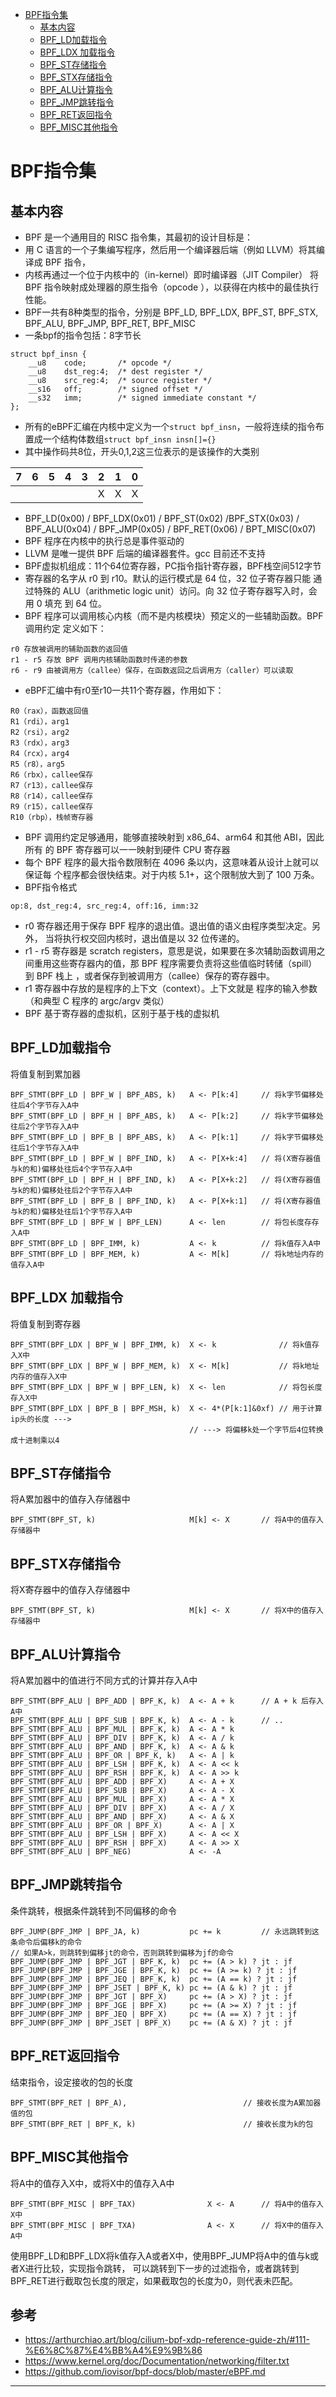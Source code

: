 <!-- TOC -->

- [BPF指令集](#bpf指令集)
  - [基本内容](#基本内容)
  - [BPF_LD加载指令](#bpf_ld加载指令)
  - [BPF_LDX 加载指令](#bpf_ldx-加载指令)
  - [BPF_ST存储指令](#bpf_st存储指令)
  - [BPF_STX存储指令](#bpf_stx存储指令)
  - [BPF_ALU计算指令](#bpf_alu计算指令)
  - [BPF_JMP跳转指令](#bpf_jmp跳转指令)
  - [BPF_RET返回指令](#bpf_ret返回指令)
  - [BPF_MISC其他指令](#bpf_misc其他指令)

<!-- /TOC -->
# BPF指令集

## 基本内容

* BPF 是一个通用目的 RISC 指令集，其最初的设计目标是：
* 用 C 语言的一个子集编写程序，然后用一个编译器后端（例如 LLVM）将其编译成 BPF 指令，
* 内核再通过一个位于内核中的（in-kernel）即时编译器（JIT Compiler） 将 BPF 指令映射成处理器的原生指令（opcode ），以获得在内核中的最佳执行性能。
* BPF一共有8种类型的指令，分别是 BPF_LD, BPF_LDX, BPF_ST, BPF_STX, BPF_ALU, BPF_JMP, BPF_RET, BPF_MISC
* 一条bpf的指令包括：8字节长

```
struct bpf_insn {
    __u8    code;       /* opcode */
    __u8    dst_reg:4;  /* dest register */
    __u8    src_reg:4;  /* source register */
    __s16   off;        /* signed offset */
    __s32   imm;        /* signed immediate constant */
};
```
* 所有的eBPF汇编在内核中定义为一个```struct bpf_insn```，一般将连续的指令布置成一个结构体数组```struct bpf_insn insn[]={}```
* 其中操作码共8位，开头0,1,2这三位表示的是该操作的大类别

| 7   | 6   | 5   | 4   | 3   | 2   | 1   | 0   |
| --- | --- | --- | --- | --- | --- | --- | --- |
|     |     |     |     |     | X   | X   | X   |

* BPF_LD(0x00) / BPF_LDX(0x01) / BPF_ST(0x02) /BPF_STX(0x03) / BPF_ALU(0x04) / BPF_JMP(0x05) / BPF_RET(0x06) / BPT_MISC(0x07)
* BPF 程序在内核中的执行总是事件驱动的
* LLVM 是唯一提供 BPF 后端的编译器套件。gcc 目前还不支持
* BPF虚拟机组成：11个64位寄存器，PC指令指针寄存器，BPF栈空间512字节
* 寄存器的名字从 r0 到 r10。默认的运行模式是 64 位，32 位子寄存器只能 通过特殊的 ALU（arithmetic logic unit）访问。向 32 位子寄存器写入时，会用 0 填充 到 64 位。
* BPF 程序可以调用核心内核（而不是内核模块）预定义的一些辅助函数。BPF 调用约定 定义如下：

```
r0 存放被调用的辅助函数的返回值
r1 - r5 存放 BPF 调用内核辅助函数时传递的参数
r6 - r9 由被调用方（callee）保存，在函数返回之后调用方（caller）可以读取
```

* eBPF汇编中有r0至r10一共11个寄存器，作用如下：

```
R0（rax），函数返回值
R1（rdi），arg1
R2（rsi），arg2
R3（rdx），arg3
R4（rcx），arg4
R5（r8），arg5
R6（rbx），callee保存
R7（r13），callee保存
R8（r14），callee保存
R9（r15），callee保存
R10（rbp），栈帧寄存器
```

* BPF 调用约定足够通用，能够直接映射到 x86_64、arm64 和其他 ABI，因此所有 的 BPF 寄存器可以一一映射到硬件 CPU 寄存器
* 每个 BPF 程序的最大指令数限制在 4096 条以内，这意味着从设计上就可以保证每 个程序都会很快结束。对于内核 5.1+，这个限制放大到了 100 万条。
* BPF指令格式

```
op:8, dst_reg:4, src_reg:4, off:16, imm:32
```

* r0 寄存器还用于保存 BPF 程序的退出值。退出值的语义由程序类型决定。另外， 当将执行权交回内核时，退出值是以 32 位传递的。
* r1 - r5 寄存器是 scratch registers，意思是说，如果要在多次辅助函数调用之 间重用这些寄存器内的值，那 BPF 程序需要负责将这些值临时转储（spill）到 BPF 栈上 ，或者保存到被调用方（callee）保存的寄存器中。
* r1 寄存器中存放的是程序的上下文（context）。上下文就是 程序的输入参数（和典型 C 程序的 argc/argv 类似）
* BPF 基于寄存器的虚拟机，区别于基于栈的虚拟机




## BPF_LD加载指令

将值复制到累加器

```
BPF_STMT(BPF_LD | BPF_W | BPF_ABS, k)   A <- P[k:4]     // 将k字节偏移处往后4个字节存入A中
BPF_STMT(BPF_LD | BPF_H | BPF_ABS, k)   A <- P[k:2]     // 将k字节偏移处往后2个字节存入A中
BPF_STMT(BPF_LD | BPF_B | BPF_ABS, k)   A <- P[k:1]     // 将k字节偏移处往后1个字节存入A中
BPF_STMT(BPF_LD | BPF_W | BPF_IND, k)   A <- P[X+k:4]   // 将(X寄存器值与k的和)偏移处往后4个字节存入A中
BPF_STMT(BPF_LD | BPF_H | BPF_IND, k)   A <- P[X+k:2]   // 将(X寄存器值与k的和)偏移处往后2个字节存入A中
BPF_STMT(BPF_LD | BPF_B | BPF_IND, k)   A <- P[X+k:1]   // 将(X寄存器值与k的和)偏移处往后1个字节存入A中
BPF_STMT(BPF_LD | BPF_W | BPF_LEN)      A <- len        // 将包长度存存入A中
BPF_STMT(BPF_LD | BPF_IMM, k)           A <- k          // 将k值存入A中
BPF_STMT(BPF_LD | BPF_MEM, k)           A <- M[k]       // 将k地址内存的值存入A中
```

## BPF_LDX 加载指令

将值复制到寄存器

```
BPF_STMT(BPF_LDX | BPF_W | BPF_IMM, k)  X <- k              // 将k值存入X中
BPF_STMT(BPF_LDX | BPF_W | BPF_MEM, k)  X <- M[k]           // 将k地址内存的值存入X中
BPF_STMT(BPF_LDX | BPF_W | BPF_LEN, k)  X <- len            // 将包长度存入X中
BPF_STMT(BPF_LDX | BPF_B | BPF_MSH, k)  X <- 4*(P[k:1]&0xf) // 用于计算ip头的长度 --->
                                        // ---> 将偏移k处一个字节后4位转换成十进制乘以4
```

## BPF_ST存储指令

将A累加器中的值存入存储器中

```
BPF_STMT(BPF_ST, k)                     M[k] <- X       // 将A中的值存入存储器中
```


## BPF_STX存储指令

将X寄存器中的值存入存储器中

```
BPF_STMT(BPF_ST, k)                     M[k] <- X       // 将X中的值存入存储器中
```


## BPF_ALU计算指令

将A累加器中的值进行不同方式的计算并存入A中

```
BPF_STMT(BPF_ALU | BPF_ADD | BPF_K, k)  A <- A + k      // A + k 后存入A中
BPF_STMT(BPF_ALU | BPF_SUB | BPF_K, k)  A <- A - k      // ..
BPF_STMT(BPF_ALU | BPF_MUL | BPF_K, k)  A <- A * k      
BPF_STMT(BPF_ALU | BPF_DIV | BPF_K, k)  A <- A / k
BPF_STMT(BPF_ALU | BPF_AND | BPF_K, k)  A <- A & k
BPF_STMT(BPF_ALU | BPF_OR | BPF_K, k)   A <- A | k
BPF_STMT(BPF_ALU | BPF_LSH | BPF_K, k)  A <- A << k
BPF_STMT(BPF_ALU | BPF_RSH | BPF_K, k)  A <- A >> k
BPF_STMT(BPF_ALU | BPF_ADD | BPF_X)     A <- A + X
BPF_STMT(BPF_ALU | BPF_SUB | BPF_X)     A <- A - X
BPF_STMT(BPF_ALU | BPF_MUL | BPF_X)     A <- A * X
BPF_STMT(BPF_ALU | BPF_DIV | BPF_X)     A <- A / X
BPF_STMT(BPF_ALU | BPF_AND | BPF_X)     A <- A & X
BPF_STMT(BPF_ALU | BPF_OR | BPF_X)      A <- A | X
BPF_STMT(BPF_ALU | BPF_LSH | BPF_X)     A <- A << X
BPF_STMT(BPF_ALU | BPF_RSH | BPF_X)     A <- A >> X
BPF_STMT(BPF_ALU | BPF_NEG)             A <- -A
```

## BPF_JMP跳转指令

条件跳转，根据条件跳转到不同偏移的命令

```
BPF_JUMP(BPF_JMP | BPF_JA, k)           pc += k         // 永远跳转到这条命令后偏移k的命令
// 如果A>k，则跳转到偏移jt的命令，否则跳转到偏移为jf的命令  
BPF_JUMP(BPF_JMP | BPF_JGT | BPF_K, k)  pc += (A > k) ? jt : jf
BPF_JUMP(BPF_JMP | BPF_JGE | BPF_K, k)  pc += (A >= k) ? jt : jf
BPF_JUMP(BPF_JMP | BPF_JEQ | BPF_K, k)  pc += (A == k) ? jt : jf
BPF_JUMP(BPF_JMP | BPF_JSET | BPF_K, k) pc += (A & k) ? jt : jf
BPF_JUMP(BPF_JMP | BPF_JGT | BPF_X)     pc += (A > X) ? jt : jf
BPF_JUMP(BPF_JMP | BPF_JGE | BPF_X)     pc += (A >= X) ? jt : jf
BPF_JUMP(BPF_JMP | BPF_JEQ | BPF_X)     pc += (A == X) ? jt : jf
BPF_JUMP(BPF_JMP | BPF_JSET | BPF_X)    pc += (A & X) ? jt : jf
```

## BPF_RET返回指令

结束指令，设定接收的包的长度

```
BPF_STMT(BPF_RET | BPF_A),                          // 接收长度为A累加器值的包
BPF_STMT(BPF_RET | BPF_K, k)                        // 接收长度为k的包
```

## BPF_MISC其他指令

将A中的值存入X中，或将X中的值存入A中

```
BPF_STMT(BPF_MISC | BPF_TAX)                X <- A      // 将A中的值存入X中
BPF_STMT(BPF_MISC | BPF_TXA)                A <- X      // 将X中的值存入A中
```

使用BPF_LD和BPF_LDX将k值存入A或者X中，使用BPF_JUMP将A中的值与k或者X进行比较，实现指令跳转，
可以跳转到下一步的过滤指令，或者跳转到BPF_RET进行截取包长度的限定，如果截取包的长度为0，则代表未匹配。



## 参考

* <https://arthurchiao.art/blog/cilium-bpf-xdp-reference-guide-zh/#111-%E6%8C%87%E4%BB%A4%E9%9B%86>
* <https://www.kernel.org/doc/Documentation/networking/filter.txt>
* <https://github.com/iovisor/bpf-docs/blob/master/eBPF.md>





---
